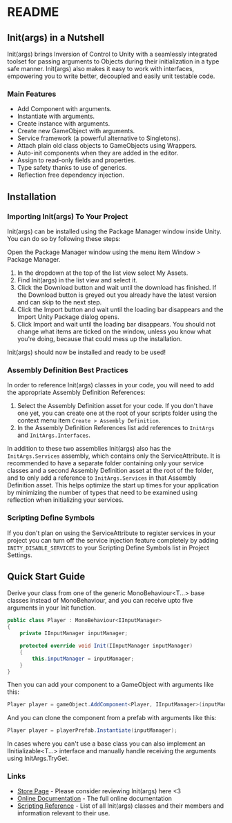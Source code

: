 # README

## Init(args) in a Nutshell
Init(args) brings Inversion of Control to Unity with a seamlessly integrated toolset
for passing arguments to Objects during their initialization in a type safe manner.
Init(args) also makes it easy to work with interfaces, empowering you to write better, decoupled and easily unit testable code.

### Main Features
* Add Component with arguments.
* Instantiate with arguments.
* Create instance with arguments.
* Create new GameObject with arguments.
* Service framework (a powerful alternative to Singletons).
* Attach plain old class objects to GameObjects using Wrappers.
* Auto-init components when they are added in the editor.
* Assign to read-only fields and properties.
* Type safety thanks to use of generics.
* Reflection free dependency injection.

## Installation

### Importing Init(args) To Your Project

Init(args) can be installed using the Package Manager window inside Unity. You can do so by following these steps:

Open the Package Manager window using the menu item Window > Package Manager.
1. In the dropdown at the top of the list view select My Assets.
2. Find Init(args) in the list view and select it.
3. Click the Download button and wait until the download has finished. If the Download button is greyed out you already have the latest version and can skip to the next step.
4. Click the Import button and wait until the loading bar disappears and the Import Unity Package dialog opens.
5. Click Import and wait until the loading bar disappears. You should not change what items are ticked on the window, unless you know what you're doing, because that could mess up the installation.

Init(args) should now be installed and ready to be used!

### Assembly Definition Best Practices

In order to reference Init(args) classes in your code, you will need to add the appropriate Assembly Definition References:

1. Select the Assembly Definition asset for your code. If you don't have one yet, you can create one at the root of your scripts folder using the context menu item ```Create > Assembly Definition```.
2. In the Assembly Definition References list add references to ```InitArgs``` and ```InitArgs.Interfaces```.

In addition to these two assemblies Init(args) also has the ```InitArgs.Services``` assembly, which contains only the ServiceAttribute.
It is recommended to have a separate folder containing only your service classes and a second Assembly Definition asset at the root of the folder,
and to only add a reference to ```InitArgs.Services``` in that Assembly Definition asset.
This helps optimize the start up times for your application by minimizing the number of types that need to be examined using reflection when initializing your services.

### Scripting Define Symbols

If you don't plan on using the ServiceAttribute to register services in your project you can turn off the service injection feature completely
by adding ```INITY_DISABLE_SERVICES``` to your Scripting Define Symbols list in Project Settings.

## Quick Start Guide

Derive your class from one of the generic MonoBehaviour<T...> base classes instead of MonoBehaviour, and you can receive upto five arguments in your Init function.
```csharp
public class Player : MonoBehaviour<IInputManager>
{
    private IInputManager inputManager;

    protected override void Init(IInputManager inputManager)
    {
        this.inputManager = inputManager;
    }
}
```

Then you can add your component to a GameObject with arguments like this:
```csharp
Player player = gameObject.AddComponent<Player, IInputManager>(inputManager);
```

And you can clone the component from a prefab with arguments like this:
```csharp
Player player = playerPrefab.Instantiate(inputManager);
```

In cases where you can't use a base class you can also implement an IInitializable<T...> interface and manually handle receiving the arguments using InitArgs.TryGet.

### Links
 - [Store Page](https://u3d.as/2Eym) - Please consider reviewing Init(args) here <3
 - [Online Documentation](https://docs.sisus.co/init-args) - The full online documentation
 - [Scripting Reference](https://docs.sisus.co/init-args-reference) - List of all Init(args) classes and their members and information relevant to their use.
